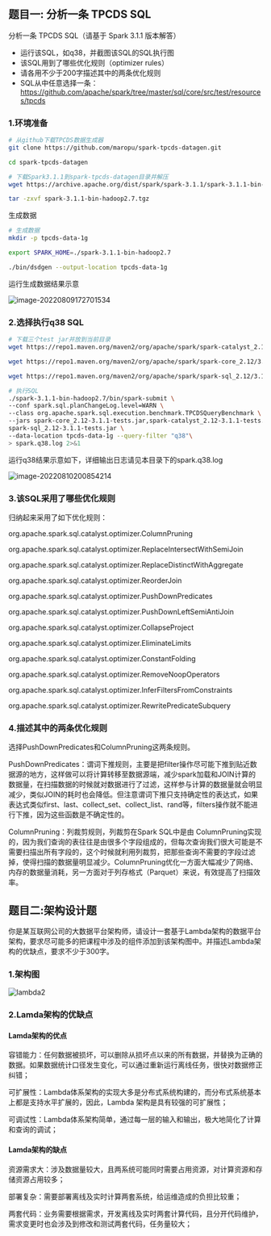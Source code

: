## 题目一: 分析一条 TPCDS SQL

分析一条 TPCDS SQL（请基于 Spark 3.1.1 版本解答）

- 运行该SQL，如q38，并截图该SQL的SQL执行图
- 该SQL用到了哪些优化规则（optimizer rules）
- 请各用不少于200字描述其中的两条优化规则
- SQL从中任意选择一条：https://github.com/apache/spark/tree/master/sql/core/src/test/resources/tpcds



### 1.环境准备

```bash
# 从github下载TPCDS数据生成器
git clone https://github.com/maropu/spark-tpcds-datagen.git

cd spark-tpcds-datagen

# 下载Spark3.1.1到spark-tpcds-datagen目录并解压
wget https://archive.apache.org/dist/spark/spark-3.1.1/spark-3.1.1-bin-hadoop2.7.tgz

tar -zxvf spark-3.1.1-bin-hadoop2.7.tgz
```

生成数据

```bash
# 生成数据
mkdir -p tpcds-data-1g

export SPARK_HOME=./spark-3.1.1-bin-hadoop2.7

./bin/dsdgen --output-location tpcds-data-1g
```

运行生成数据结果示意

![image-20220809172701534](http://pic-bkt.oss-cn-beijing.aliyuncs.com/blog/2022-08-09-092706.png)

### 2.选择执行q38 SQL

```bash
# 下载三个test jar并放到当前目录
wget https://repo1.maven.org/maven2/org/apache/spark/spark-catalyst_2.12/3.1.1/spark-catalyst_2.12-3.1.1-tests.jar

wget https://repo1.maven.org/maven2/org/apache/spark/spark-core_2.12/3.1.1/spark-core_2.12-3.1.1-tests.jar

wget https://repo1.maven.org/maven2/org/apache/spark/spark-sql_2.12/3.1.1/spark-sql_2.12-3.1.1-tests.jar

# 执行SQL
./spark-3.1.1-bin-hadoop2.7/bin/spark-submit \
--conf spark.sql.planChangeLog.level=WARN \
--class org.apache.spark.sql.execution.benchmark.TPCDSQueryBenchmark \
--jars spark-core_2.12-3.1.1-tests.jar,spark-catalyst_2.12-3.1.1-tests.jar \
spark-sql_2.12-3.1.1-tests.jar \
--data-location tpcds-data-1g --query-filter "q38"\
> spark.q38.log 2>&1
```

运行q38结果示意如下，详细输出日志请见本目录下的spark.q38.log

![image-20220810200854214](http://pic-bkt.oss-cn-beijing.aliyuncs.com/blog/2022-08-10-120912.png)

### 3.该SQL采用了哪些优化规则

归纳起来采用了如下优化规则：

org.apache.spark.sql.catalyst.optimizer.ColumnPruning

org.apache.spark.sql.catalyst.optimizer.ReplaceIntersectWithSemiJoin

org.apache.spark.sql.catalyst.optimizer.ReplaceDistinctWithAggregate

org.apache.spark.sql.catalyst.optimizer.ReorderJoin

org.apache.spark.sql.catalyst.optimizer.PushDownPredicates

org.apache.spark.sql.catalyst.optimizer.PushDownLeftSemiAntiJoin

org.apache.spark.sql.catalyst.optimizer.CollapseProject

org.apache.spark.sql.catalyst.optimizer.EliminateLimits

org.apache.spark.sql.catalyst.optimizer.ConstantFolding

org.apache.spark.sql.catalyst.optimizer.RemoveNoopOperators

org.apache.spark.sql.catalyst.optimizer.InferFiltersFromConstraints

org.apache.spark.sql.catalyst.optimizer.RewritePredicateSubquery



### 4.描述其中的两条优化规则

选择PushDownPredicates和ColumnPruning这两条规则。

PushDownPredicates：谓词下推规则，主要是把filter操作尽可能下推到贴近数据源的地方，这样做可以将计算转移至数据源端，减少spark加载和JOIN计算的数据量，在扫描数据的时候就对数据进行了过滤，这样参与计算的数据量就会明显减少，类似JOIN的耗时也会降低。但注意谓词下推只支持确定性的表达式，如果表达式类似first、last、collect_set、collect_list、rand等，filters操作就不能进行下推，因为这些函数是不确定性的。 

ColumnPruning：列裁剪规则，列裁剪在Spark SQL中是由 ColumnPruning实现的，因为我们查询的表往往是由很多个字段组成的，但每次查询我们很大可能是不需要扫描出所有字段的，这个时候就利用列裁剪，把那些查询不需要的字段过滤掉，使得扫描的数据量明显减少。ColumnPruning优化一方面大幅减少了网络、内存的数据量消耗，另一方面对于列存格式（Parquet）来说，有效提高了扫描效率。



## 题目二:架构设计题

你是某互联网公司的大数据平台架构师，请设计一套基于Lambda架构的数据平台架构，要求尽可能多的把课程中涉及的组件添加到该架构图中。并描述Lambda架构的优缺点，要求不少于300字。



### 1.架构图

![lambda2](http://pic-bkt.oss-cn-beijing.aliyuncs.com/blog/2022-08-10-222709.png)

### 2.Lamda架构的优缺点

#### Lamda架构的优点

容错能力：任何数据被损坏，可以删除从损坏点以来的所有数据，并替换为正确的数据。如果数据统计口径发生变化，可以通过重新运行离线任务，很快对数据修正纠错；

可扩展性：Lambda体系架构的实现大多是分布式系统构建的，而分布式系统基本上都是支持水平扩展的，因此，Lambda 架构是具有较强的可扩展性；

可调试性：Lambda体系架构简单，通过每一层的输入和输出，极大地简化了计算和查询的调试；

#### Lamda架构的缺点

资源需求大：涉及数据量较大，且两系统可能同时需要占用资源，对计算资源和存储资源占用较多；

部署复杂：需要部署离线及实时计算两套系统，给运维造成的负担比较重；

两套代码：业务需要根据需求，开发离线及实时两套计算代码，且分开代码维护，需求变更时也会涉及到修改和测试两套代码，任务量较大；
